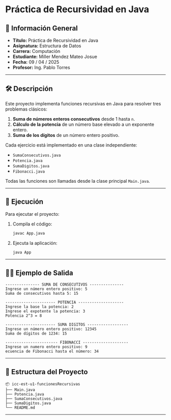 # Práctica de Recursividad en Java

## 📌 Información General

- **Título:** Práctica de Recursividad en Java  
- **Asignatura:** Estructura de Datos  
- **Carrera:** Computación  
- **Estudiante:** Miller Mendez Mateo Josue  
- **Fecha:** 09 / 04 / 2025  
- **Profesor:** Ing. Pablo Torres  

---

## 🛠️ Descripción

Este proyecto implementa funciones recursivas en Java para resolver tres problemas clásicos:

1. **Suma de números enteros consecutivos** desde 1 hasta `n`.
2. **Cálculo de la potencia** de un número base elevado a un exponente entero.
3. **Suma de los dígitos** de un número entero positivo.

Cada ejercicio está implementado en una clase independiente:

- `SumaConsecutivos.java`
- `Potencia.java`
- `SumaDigitos.java`
- `Fibonacci.java`


Todas las funciones son llamadas desde la clase principal `Main.java`.

---

## 🚀 Ejecución

Para ejecutar el proyecto:

1. Compila el código:
    ```bash
    javac App.java
    ```
2. Ejecuta la aplicación:
    ```bash
    java App
    ```

---

## 🧑‍💻 Ejemplo de Salida

```plaintext
--------------- SUMA DE CONSECUTIVOS ---------------
Ingrese un número entero positivo: 5
Suma de consecutivos hasta 5: 15

---------------------- POTENCIA --------------------
Ingrese la base la potencia: 2
Ingrese el expotente la potencia: 3
Potencia 2^3 = 8

---------------------- SUMA DIGITOS ------------------
Ingrese un número entero positivo: 12345
Suma de dígitos de 1234: 15

----------------------- FIBONACCI --------------------
Ingrese un numero entero positivo: 9
ecuencia de Fibonacci hasta el número: 34
```

---

## 📁 Estructura del Proyecto

```
📦 icc-est-u1-funcionesRecursivas
├── Main.java
├── Potencia.java
├── SumaConsecutivos.java
├── SumaDigitos.java
└── README.md
```

---
